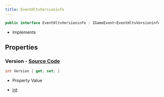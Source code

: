 ```yaml
---
title: EventHltvVersioninfo
---
```


```csharp
public interface EventHltvVersioninfo : IGameEvent<EventHltvVersioninfo>
```

- Implements

## Properties

### **Version** - [Source Code](https://github.com/swiftly-solution/swiftlys2/blob/main/managed/src/SwiftlyS2.Generated/GameEvents/Interfaces/EventHltvVersioninfo.cs#L21)

```csharp
int Version { get; set; }
```

- Property Value

- [int](https://learn.microsoft.com/dotnet/api/system.int32)

